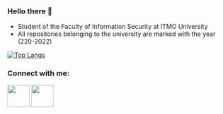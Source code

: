 ### Hello there 👋
- Student of the Faculty of Information Security at ITMO University
- All repositories belonging to the university are marked with the year (220-2022)


[![Top Langs](https://github-readme-stats.vercel.app/api/top-langs/?username=cyberknopa&layout=compact)](https://github.com/anuraghazra/github-readme-stats)


<h3 align="left">Connect with me:</h3>
<p align="left">
<a href="https://vk.com/cyberknopa" target="blank"><img align="center" src="https://img.icons8.com/fluency/344/vk-com.png" alt="" height="50" width="50" /></a>
<a href="https://t.me/cyberknopa" target="blank"><img align="center" src="https://img.icons8.com/stickers/344/telegram-app.png" alt="" height="50" width="50" /></a>
</p>


<!--[![Top Langs](https://github-readme-stats.vercel.app/api/top-langs/?username=cyberknopa&hide_title=true)](https://github.com/anuraghazra/github-readme-stats)-->


<!--
**cyberknopa/cyberknopa** is a ✨ _special_ ✨ repository because its `README.md` (this file) appears on your GitHub profile.

Here are some ideas to get you started:

- 🔭 I’m currently working on ...
- 🌱 I’m currently learning ...
- 👯 I’m looking to collaborate on ...
- 🤔 I’m looking for help with ...
- 💬 Ask me about ...
- 📫 How to reach me: ...
- 😄 Pronouns: ...
- ⚡ Fun fact: ...
-->
